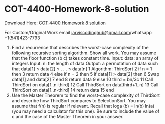 # COT-4400-Homework-8-solution

Download Here: [COT 4400 Homework 8 solution](https://jarviscodinghub.com/assignment/cot-4400-homework-8-solution/)

For Custom/Original Work email jarviscodinghub@gmail.com/whatsapp +1(541)423-7793

1. Find a recurrence that describes the worst-case complexity of the following
recursive sorting algorithm. Show all work. You may assume that the floor
function (b c) takes constant time.
Input: data: an array of integers
Input: n: the length of data
Output: a permutation of data such that
data[1] ≤ data[2] ≤ . . . ≤ data[n]
1 Algorithm: ThirdSort
2 if n = 1 then
3 return data
4 else if n = 2 then
5 if data[1] > data[2] then
6 Swap data[1] and data[2]
7 end
8 return data
9 else
10 third = bn/3c
11 Call ThirdSort on data[1..n-third]
12 Call ThirdSort on data[third+1..n]
13 Call ThirdSort on data[1..n-third]
14 return data
15 end
2. Use the Master Theorem to find the worst-case complexity of ThirdSort
and describe how ThirdSort compares to SelectionSort.
You may assume that f(n) is regular if relevant. Recall that loga
(b) = ln(b)
ln(a)
(you may need a calculator for this one). Be sure to include the value of
c and the case of the Master Theorem in your answer.

